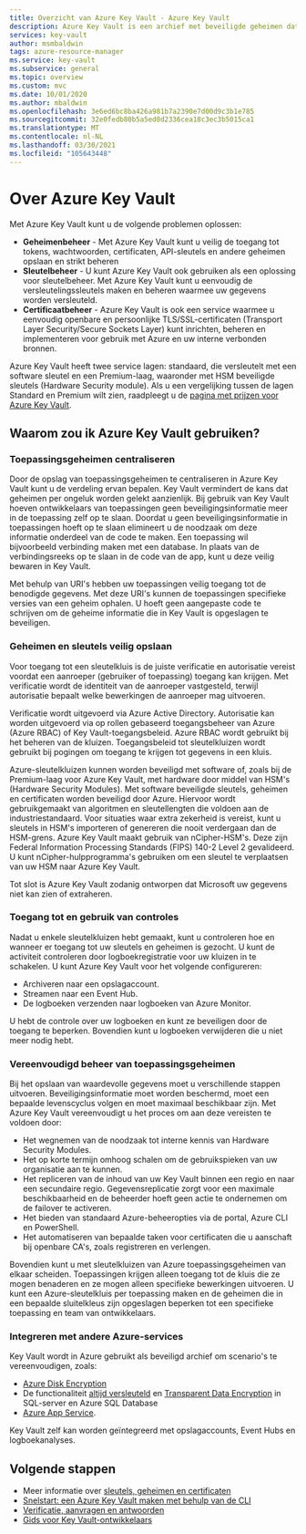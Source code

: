 ```yaml
---
title: Overzicht van Azure Key Vault - Azure Key Vault
description: Azure Key Vault is een archief met beveiligde geheimen dat zorgt voor het beheer van geheimen, sleutels en certificaten, volledig ondersteund door hardwarebeveiligingsmodules.
services: key-vault
author: msmbaldwin
tags: azure-resource-manager
ms.service: key-vault
ms.subservice: general
ms.topic: overview
ms.custom: mvc
ms.date: 10/01/2020
ms.author: mbaldwin
ms.openlocfilehash: 3e6ed6bc8ba426a981b7a2390e7d00d9c3b1e785
ms.sourcegitcommit: 32e0fedb80b5a5ed0d2336cea18c3ec3b5015ca1
ms.translationtype: MT
ms.contentlocale: nl-NL
ms.lasthandoff: 03/30/2021
ms.locfileid: "105643448"
---
```

# <a name="about-azure-key-vault"></a>Over Azure Key Vault

Met Azure Key Vault kunt u de volgende problemen oplossen:

- **Geheimenbeheer** - Met Azure Key Vault kunt u veilig de toegang tot tokens, wachtwoorden, certificaten, API-sleutels en andere geheimen opslaan en strikt beheren
- **Sleutelbeheer** - U kunt Azure Key Vault ook gebruiken als een oplossing voor sleutelbeheer. Met Azure Key Vault kunt u eenvoudig de versleutelingssleutels maken en beheren waarmee uw gegevens worden versleuteld. 
- **Certificaatbeheer** - Azure Key Vault is ook een service waarmee u eenvoudig openbare en persoonlijke TLS/SSL-certificaten (Transport Layer Security/Secure Sockets Layer) kunt inrichten, beheren en implementeren voor gebruik met Azure en uw interne verbonden bronnen.

Azure Key Vault heeft twee service lagen: standaard, die versleutelt met een software sleutel en een Premium-laag, waaronder met HSM beveiligde sleutels (Hardware Security module). Als u een vergelijking tussen de lagen Standard en Premium wilt zien, raadpleegt u de [pagina met prijzen voor Azure Key Vault](https://azure.microsoft.com/pricing/details/key-vault/).

## <a name="why-use-azure-key-vault"></a>Waarom zou ik Azure Key Vault gebruiken?

### <a name="centralize-application-secrets"></a>Toepassingsgeheimen centraliseren

Door de opslag van toepassingsgeheimen te centraliseren in Azure Key Vault kunt u de verdeling ervan bepalen. Key Vault vermindert de kans dat geheimen per ongeluk worden gelekt aanzienlijk. Bij gebruik van Key Vault hoeven ontwikkelaars van toepassingen geen beveiligingsinformatie meer in de toepassing zelf op te slaan. Doordat u geen beveiligingsinformatie in toepassingen hoeft op te slaan elimineert u de noodzaak om deze informatie onderdeel van de code te maken. Een toepassing wil bijvoorbeeld verbinding maken met een database. In plaats van de verbindingsreeks op te slaan in de code van de app, kunt u deze veilig bewaren in Key Vault.

Met behulp van URI's hebben uw toepassingen veilig toegang tot de benodigde gegevens. Met deze URI's kunnen de toepassingen specifieke versies van een geheim ophalen. U hoeft geen aangepaste code te schrijven om de geheime informatie die in Key Vault is opgeslagen te beveiligen.

### <a name="securely-store-secrets-and-keys"></a>Geheimen en sleutels veilig opslaan

Voor toegang tot een sleutelkluis is de juiste verificatie en autorisatie vereist voordat een aanroeper (gebruiker of toepassing) toegang kan krijgen. Met verificatie wordt de identiteit van de aanroeper vastgesteld, terwijl autorisatie bepaalt welke bewerkingen de aanroeper mag uitvoeren.

Verificatie wordt uitgevoerd via Azure Active Directory. Autorisatie kan worden uitgevoerd via op rollen gebaseerd toegangsbeheer van Azure (Azure RBAC) of Key Vault-toegangsbeleid. Azure RBAC wordt gebruikt bij het beheren van de kluizen. Toegangsbeleid tot sleutelkluizen wordt gebruikt bij pogingen om toegang te krijgen tot gegevens in een kluis.

Azure-sleutelkluizen kunnen worden beveiligd met software of, zoals bij de Premium-laag voor Azure Key Vault, met hardware door middel van HSM's (Hardware Security Modules). Met software beveiligde sleutels, geheimen en certificaten worden beveiligd door Azure. Hiervoor wordt gebruikgemaakt van algoritmen en sleutellengten die voldoen aan de industriestandaard.  Voor situaties waar extra zekerheid is vereist, kunt u sleutels in HSM's importeren of genereren die nooit verdergaan dan de HSM-grens. Azure Key Vault maakt gebruik van nCipher-HSM's. Deze zijn Federal Information Processing Standards (FIPS) 140-2 Level 2 gevalideerd. U kunt nCipher-hulpprogramma's gebruiken om een sleutel te verplaatsen van uw HSM naar Azure Key Vault.

Tot slot is Azure Key Vault zodanig ontworpen dat Microsoft uw gegevens niet kan zien of extraheren.

### <a name="monitor-access-and-use"></a>Toegang tot en gebruik van controles

Nadat u enkele sleutelkluizen hebt gemaakt, kunt u controleren hoe en wanneer er toegang tot uw sleutels en geheimen is gezocht. U kunt de activiteit controleren door logboekregistratie voor uw kluizen in te schakelen. U kunt Azure Key Vault voor het volgende configureren:

- Archiveren naar een opslagaccount.
- Streamen naar een Event Hub.
- De logboeken verzenden naar logboeken van Azure Monitor.

U hebt de controle over uw logboeken en kunt ze beveiligen door de toegang te beperken. Bovendien kunt u logboeken verwijderen die u niet meer nodig hebt.

### <a name="simplified-administration-of-application-secrets"></a>Vereenvoudigd beheer van toepassingsgeheimen

Bij het opslaan van waardevolle gegevens moet u verschillende stappen uitvoeren. Beveiligingsinformatie moet worden beschermd, moet een bepaalde levenscyclus volgen en moet maximaal beschikbaar zijn. Met Azure Key Vault vereenvoudigt u het proces om aan deze vereisten te voldoen door:

- Het wegnemen van de noodzaak tot interne kennis van Hardware Security Modules.
- Het op korte termijn omhoog schalen om de gebruikspieken van uw organisatie aan te kunnen.
- Het repliceren van de inhoud van uw Key Vault binnen een regio en naar een secundaire regio. Gegevensreplicatie zorgt voor een maximale beschikbaarheid en de beheerder hoeft geen actie te ondernemen om de failover te activeren.
- Het bieden van standaard Azure-beheeropties via de portal, Azure CLI en PowerShell.
- Het automatiseren van bepaalde taken voor certificaten die u aanschaft bij openbare CA's, zoals registreren en verlengen.

Bovendien kunt u met sleutelkluizen van Azure toepassingsgeheimen van elkaar scheiden. Toepassingen krijgen alleen toegang tot de kluis die ze mogen benaderen en ze mogen alleen specifieke bewerkingen uitvoeren. U kunt een Azure-sleutelkluis per toepassing maken en de geheimen die in een bepaalde sluitelkleus zijn opgeslagen beperken tot een specifieke toepassing en team van ontwikkelaars.

### <a name="integrate-with-other-azure-services"></a>Integreren met andere Azure-services

Key Vault wordt in Azure gebruikt als beveiligd archief om scenario's te vereenvoudigen, zoals:
-  [Azure Disk Encryption](../../security/fundamentals/encryption-overview.md)
-  De functionaliteit [altijd versleuteld](/sql/relational-databases/security/encryption/always-encrypted-database-engine) en [Transparent Data Encryption](/sql/relational-databases/security/encryption/transparent-data-encryption) in SQL-server en Azure SQL Database
- [Azure App Service](/azure/app-service/configure-ssl-certificate).

Key Vault zelf kan worden geïntegreerd met opslagaccounts, Event Hubs en logboekanalyses.

## <a name="next-steps"></a>Volgende stappen

- Meer informatie over [sleutels, geheimen en certificaten](about-keys-secrets-certificates.md)
- [Snelstart: een Azure Key Vault maken met behulp van de CLI](../secrets/quick-create-cli.md)
- [Verificatie, aanvragen en antwoorden](../general/authentication-requests-and-responses.md)
- [Gids voor Key Vault-ontwikkelaars](../general/developers-guide.md)
